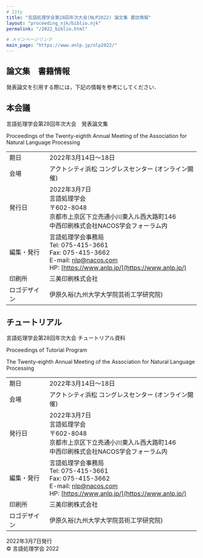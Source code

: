 ```yaml
---
# 11ty
title: "言語処理学会第28回年次大会(NLP2022) 論文集 書誌情報"
layout: "proceeding_njk/biblio.njk"
permalink: "/2022_biblio.html"

# メインページリンク
main_page: "https://www.anlp.jp/nlp2022/"
---
```


<h2 id="information">論文集　書籍情報</h2>

発表論文を引用する際には，下記の情報を参考にしてください．

<h2 id="main">本会議</h2>

言語処理学会第28回年次大会　発表論文集

Proceedings of the Twenty-eighth Annual Meeting of the Association for Natural Language Processing

|   |   |
|:--|:--|
|期日|2022年3月14日～18日|
|会場|アクトシティ浜松 コングレスセンター (オンライン開催)|
|発行日|2022年3月7日<br>言語処理学会<br>〒602-8048<br>京都市上京区下立売通小川東入ル西大路町146<br>中西印刷株式会社NACOS学会フォーラム内|
|編集・発行|言語処理学会事務局<br>Tel: 075-415-3661<br>Fax: 075-415-3662<br>E-mail: [nlp@nacos.com](nlp@nacos.com)<br>HP: [https://www.anlp.jp/](https://www.anlp.jp/)|
|印刷所|三美印刷株式会社|
|ロゴデザイン|伊原久裕(九州大学大学院芸術工学研究院)|

<h2 id="tutorial">チュートリアル</h2>

言語処理学会第28回年次大会 チュートリアル資料

Proceedings of Tutorial Program

The Twenty-eighth Annual Meeting of the Association for Natural Language Processing

|   |   |
|:--|:--|
|期日|2022年3月14日～18日|
|会場|アクトシティ浜松 コングレスセンター (オンライン開催)|
|発行日|2022年3月7日<br>言語処理学会<br>〒602-8048<br>京都市上京区下立売通小川東入ル西大路町146<br>中西印刷株式会社NACOS学会フォーラム内|
|編集・発行|言語処理学会事務局<br>Tel: 075-415-3661<br>Fax: 075-415-3662<br>E-mail: [nlp@nacos.com](nlp@nacos.com)<br>HP: [https://www.anlp.jp/](https://www.anlp.jp/)|
|印刷所|三美印刷株式会社|
|ロゴデザイン|伊原久裕(九州大学大学院芸術工学研究院)|


<footer id="contact">
  2022年3月7日発行<br>
  &copy 言語処理学会 2022
</footer>

